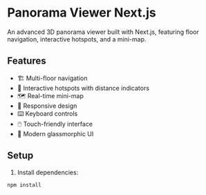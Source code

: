 # Panorama Viewer Next.js

An advanced 3D panorama viewer built with Next.js, featuring floor navigation, interactive hotspots, and a mini-map.

## Features

- 🏗️ Multi-floor navigation
- 🎯 Interactive hotspots with distance indicators
- 🗺️ Real-time mini-map
- 📱 Responsive design
- ⌨️ Keyboard controls
- 🖱️ Touch-friendly interface
- 🎨 Modern glassmorphic UI

## Setup

1. Install dependencies:

```bash
npm install
```
